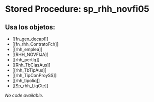 # Stored Procedure: sp_rhh_novfi05

## Usa los objetos:
- [[fn_gen_decapl]]
- [[fn_rhh_ContratoFch]]
- [[rhh_emplea]]
- [[RHH_NOVFIJA]]
- [[rhh_pertlq]]
- [[Rhh_TbClasAus]]
- [[rhh_TbTipAus]]
- [[rhh_TipConProySS]]
- [[rhh_tipoliq]]
- [[Sp_rhh_LiqCte]]

*No code available.*
